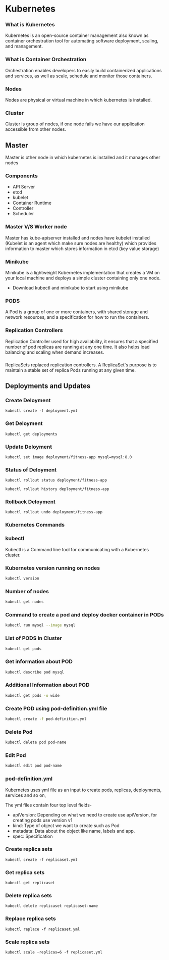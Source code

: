 # Kubernetes

### What is Kubernetes
Kubernetes is an open-source container management also known as container orchestration tool for automating software deployment, scaling, and management.

### What is Container Orchestration
Orchestration enables developers to easily build containerized applications and services, as well as scale, schedule and monitor those containers.

### Nodes
Nodes are physical or virtual machine in which kubernetes is installed.

### Cluster
Cluster is group of nodes, if one node fails we have our application accessible from other nodes.

## Master
Master is other node in which kubernetes is installed and it manages other nodes

### Components
- API Server
- etcd
- kubelet
- Container Runtime
- Controller
- Scheduler

### Master V/S Worker node
Master has kube-apiserver installed and nodes have kubelet installed (Kubelet is an agent which make sure nodes are healthy) which provides information to master which stores information in etcd (key value storage)

### Minikube
Minikube is a lightweight Kubernetes implementation that creates a VM on your local machine and deploys a simple cluster containing only one node.
- Download kubectl and minikube to start using minikube

### PODS
A Pod is a group of one or more containers, with shared storage and network resources, and a specification for how to run the containers.

### Replication Controllers
Replication Controller used for high availability, it ensures that a specified number of pod replicas are running at any one time. It also helps load balancing and scaling when demand increases.

###
ReplicaSets replaced replication controllers. A ReplicaSet's purpose is to maintain a stable set of replica Pods running at any given time.

## Deployments and Updates

### Create Deloyment
```
kubectl create -f deployment.yml
```
### Get Deloyment
```
kubectl get deployments
```
### Update Deloyment
```
kubectl set image deployment/fitness-app mysql=mysql:8.0
```
### Status of Deloyment
```
kubectl rollout status deployment/fitness-app
```
```
kubectl rollout history deployment/fitness-app
```
### Rollback Deloyment
```
kubectl rollout undo deployment/fitness-app
```
### Kubernetes Commands

### kubectl
Kubectl is a Command line tool for communicating with a Kubernetes cluster.

### Kubernetes version running on nodes

```bash
kubectl version
```
### Number of nodes

```bash
kubectl get nodes
```
### Command to create a pod and deploy docker container in PODs

```bash
kubectl run mysql --image mysql
```
### List of PODS in Cluster

```bash
kubectl get pods
```
### Get information about POD

```bash
kubectl describe pod mysql
```
### Additional Information about POD

```bash
kubectl get pods -o wide
```
### Create POD using pod-definition.yml file

```bash
kubectl create -f pod-definition.yml
```
### Delete Pod

```bash
kubectl delete pod pod-name
```
### Edit Pod

```bash
kubectl edit pod pod-name
```

### pod-definition.yml

Kubernetes uses yml file as an input to create pods, replicas, deployments, services and so on,

The yml files contain four top level fields-

- apiVersion:  Depending on what we need to create use apiVersion, for creating pods use version v1
- kind: Type of object we want to create such as Pod
- metadata: Data about the object like name, labels and app.
- spec: Specification

### Create replica sets

```
kubectl create -f replicaset.yml
```
### Get replica sets

```
kubectl get replicaset
```
### Delete replica sets

```
kubectl delete replicaset replicaset-name
```
### Replace replica sets

```
kubectl replace -f replicaset.yml
```
### Scale replica sets

```
kubectl scale -replicas=6 -f replicaset.yml
```